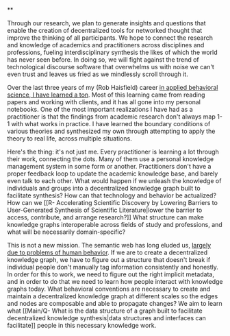 **

Through our research, we plan to generate insights and questions that enable the creation of decentralized tools for networked thought that improve the thinking of all participants. We hope to connect the research and knowledge of academics and practitioners across disciplines and professions, fueling interdisciplinary synthesis the likes of which the world has never seen before. In doing so, we will fight against the trend of technological discourse software that overwhelms us with noise we can't even trust and leaves us fried as we mindlessly scroll through it.

Over the last three years of my (Rob Haisfield) career [in applied behavioral science, I have learned a ton](https://robhaisfield.com/notes/hyper-learning). Most of this learning came from reading papers and working with clients, and it has all gone into my personal notebooks. One of the most important realizations I have had as a practitioner is that the findings from academic research don't always map 1-1 with what works in practice. I have learned the boundary conditions of various theories and synthesized my own through attempting to apply the theory to real life, across multiple situations.

Here's the thing: it's not just me. Every practitioner is learning a lot through their work, connecting the dots. Many of them use a personal knowledge management system in some form or another. Practitioners don't have a proper feedback loop to update the academic knowledge base, and barely even talk to each other. What would happen if we unleash the knowledge of individuals and groups into a decentralized knowledge graph built to facilitate synthesis? How can that technology and behavior be actualized? How can we [[R- Accelerating Scientific Discovery by Lowering Barriers to User-Generated Synthesis of Scientific Literature|lower the barrier to access, contribute, and arrange research?]] What structure can make knowledge graphs interoperable across fields of study and professions, and what will be necessarily domain-specific?

This is not a new mission. The semantic web has long eluded us, [largely due to problems of human behavior](https://people.well.com/user/doctorow/metacrap.htm). If we are to create a decentralized knowledge graph, we have to figure out a structure that doesn't break if individual people don't manually tag information consistently and honestly. In order for this to work, we need to figure out the right implicit metadata, and in order to do that we need to learn how people interact with knowledge graphs today. What behavioral conventions are necessary to create and maintain a decentralized knowledge graph at different scales so the edges and nodes are composable and able to propagate changes? We aim to learn what [[Main/Q- What is the data structure of a graph built to facilitate decentralized knowledge synthesis|data structures and interfaces can facilitate]] people in this necessary knowledge work. 